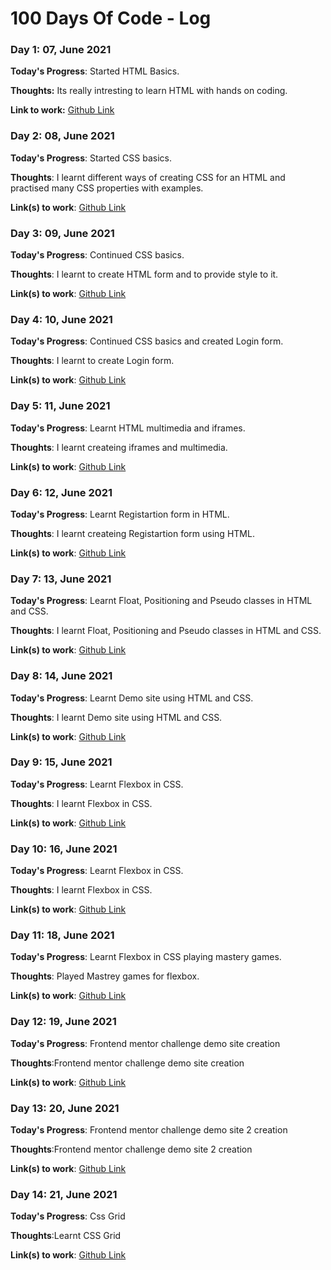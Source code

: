 # 100 Days Of Code - Log

### Day 1: 07, June 2021

**Today's Progress**: Started HTML Basics.

**Thoughts:** Its really intresting to learn HTML with hands on coding.

**Link to work:** [Github Link](https://github.com/CLNandeesh/WebDevChallenge/tree/master/HTML)

### Day 2: 08, June 2021 


**Today's Progress**: Started CSS basics.

**Thoughts**: I learnt different ways of creating CSS for an HTML and practised many CSS properties with examples.

**Link(s) to work**: [Github Link](https://github.com/CLNandeesh/WebDevChallenge/tree/master/CSS)


### Day 3: 09, June 2021 


**Today's Progress**: Continued CSS basics.

**Thoughts**: I learnt to create HTML form and to provide style to it.

**Link(s) to work**: [Github Link](https://github.com/CLNandeesh/WebDevChallenge/tree/master/CSS)

### Day 4: 10, June 2021 


**Today's Progress**: Continued CSS basics and created Login form.

**Thoughts**: I learnt to create Login form.

**Link(s) to work**: [Github Link](https://github.com/CLNandeesh/WebDevChallenge/tree/master/CSS)


### Day 5: 11, June 2021 


**Today's Progress**: Learnt HTML multimedia and iframes.

**Thoughts**: I learnt createing iframes and multimedia.

**Link(s) to work**: [Github Link](https://github.com/CLNandeesh/WebDevChallenge)

### Day 6: 12, June 2021 


**Today's Progress**: Learnt Registartion form in HTML.

**Thoughts**: I learnt createing Registartion form using HTML.

**Link(s) to work**: [Github Link](
https://github.com/CLNandeesh/WebDevChallenge)

### Day 7: 13, June 2021 


**Today's Progress**: Learnt Float, Positioning and Pseudo classes in HTML and CSS.

**Thoughts**: I learnt Float, Positioning and Pseudo classes in HTML and CSS.

**Link(s) to work**: [Github Link](
https://github.com/CLNandeesh/WebDevChallenge)

### Day 8: 14, June 2021 


**Today's Progress**: Learnt Demo site using HTML and CSS.

**Thoughts**: I learnt Demo site using HTML and CSS.

**Link(s) to work**: [Github Link](
https://github.com/CLNandeesh/WebDevChallenge)

### Day 9: 15, June 2021 


**Today's Progress**: Learnt Flexbox in CSS.

**Thoughts**: I learnt Flexbox in CSS.

**Link(s) to work**: [Github Link](
https://github.com/CLNandeesh/WebDevChallenge/tree/master/DayProgress/Day4Website)


### Day 10: 16, June 2021 


**Today's Progress**: Learnt Flexbox in CSS.

**Thoughts**: I learnt Flexbox in CSS.

**Link(s) to work**: [Github Link](
https://github.com/CLNandeesh/WebDevChallenge/tree/master/DayProgress)

### Day 11: 18, June 2021 


**Today's Progress**: Learnt Flexbox in CSS playing mastery games.

**Thoughts**: Played Mastrey games for flexbox.

**Link(s) to work**: [Github Link](
https://github.com/CLNandeesh/WebDevChallenge/tree/master/DayProgress)

### Day 12: 19, June 2021 


**Today's Progress**: Frontend mentor challenge demo site creation

**Thoughts**:Frontend mentor challenge demo site creation

**Link(s) to work**: [Github Link](
https://github.com/CLNandeesh/WebDevChallenge/tree/master/DayProgress)


### Day 13: 20, June 2021 


**Today's Progress**: Frontend mentor challenge demo site 2 creation

**Thoughts**:Frontend mentor challenge demo site  2 creation

**Link(s) to work**: [Github Link](
https://github.com/CLNandeesh/WebDevChallenge/tree/master/DayProgress)

### Day 14: 21, June 2021 


**Today's Progress**: Css Grid

**Thoughts**:Learnt CSS Grid

**Link(s) to work**: [Github Link](
https://github.com/CLNandeesh/WebDevChallenge/tree/master/DayProgress)





